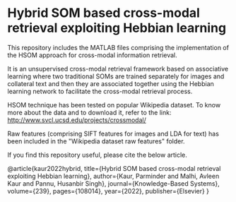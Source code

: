 # Hybrid SOM based cross-modal retrieval exploiting Hebbian learning
This repository includes the MATLAB files comprising the implementation of the HSOM approach for cross-modal information retrieval. 

It is an unsupervised cross-modal retrieval framework based on associative learning where two traditional SOMs are trained separately for images and collateral text and then they are associated together using the Hebbian learning network to facilitate the cross-modal retrieval process.

HSOM technique has been tested on popular Wikipedia dataset. To know more about the data and to download it, refer to the link: http://www.svcl.ucsd.edu/projects/crossmodal/

Raw features (comprising SIFT features for images and LDA for text) has been included in the "Wikipedia dataset raw features" folder. 

If you find this repository useful, please cite the below article. 

@article{kaur2022hybrid,
  title={Hybrid SOM based cross-modal retrieval exploiting Hebbian learning},
  author={Kaur, Parminder and Malhi, Avleen Kaur and Pannu, Husanbir Singh},
  journal={Knowledge-Based Systems},
  volume={239},
  pages={108014},
  year={2022},
  publisher={Elsevier}
}
